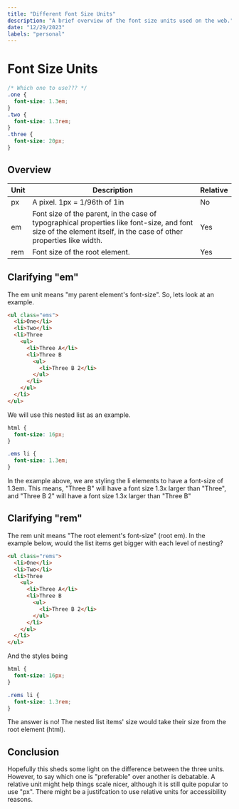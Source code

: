 ```yaml
---
title: "Different Font Size Units"
description: "A brief overview of the font size units used on the web."
date: "12/29/2023"
labels: "personal"
---
```


# Font Size Units

```css
/* Which one to use??? */
.one {
  font-size: 1.3em;
}
.two {
  font-size: 1.3rem;
}
.three {
  font-size: 20px;
}

```

## Overview

| Unit | Description | Relative |
| ----------- | ----------- |----------- |
| px     | A pixel. 1px = 1/96th of 1in | No |
| em   | Font size of the parent, in the case of typographical properties like font-size, and font size of the element itself, in the case of other properties like width. | Yes |
| rem | Font size of the root element. | Yes |

## Clarifying "em"

The em unit means "my parent element's font-size". So, lets look at an example. 

```html
<ul class="ems">
  <li>One</li>
  <li>Two</li>
  <li>Three
    <ul>
      <li>Three A</li>
      <li>Three B
        <ul>
          <li>Three B 2</li>
        </ul>
      </li>
    </ul>
  </li>
</ul>
```

We will use this nested list as an example.

```css
html {
  font-size: 16px;
}

.ems li {
  font-size: 1.3em;
}
```

In the example above, we are styling the li elements to have a font-size of 1.3em. This means, "Three B" will have a font size 1.3x larger than "Three", and "Three B 2" will have a font size 1.3x larger than "Three B"

## Clarifying "rem"

The rem unit means "The root element's font-size" (root em). In the example below, would the list items get bigger with each level of nesting?

```html
<ul class="rems">
  <li>One</li>
  <li>Two</li>
  <li>Three
    <ul>
      <li>Three A</li>
      <li>Three B
        <ul>
          <li>Three B 2</li>
        </ul>
      </li>
    </ul>
  </li>
</ul>
```

And the styles being

```css
html {
  font-size: 16px;
}

.rems li {
  font-size: 1.3rem;
}
```

The answer is no! The nested list items' size would take their size from the root element (html).

## Conclusion

Hopefully this sheds some light on the difference between the three units. However, to say which one is "preferable" over another is debatable. A relative unit might help things scale nicer, although it is still quite popular to use "px". There might be a justifcation to use relative units for accessibility reasons. 
